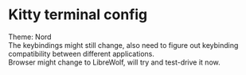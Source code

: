 # Kitty terminal config

Theme: Nord  
The keybindings might still change, also need to figure out keybinding compatibility between different applications.  
Browser might change to LibreWolf, will try and test-drive it now.
